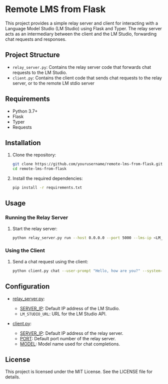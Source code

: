 # Remote LMS from Flask

This project provides a simple relay server and client for interacting with a Language Model Studio (LM Studio) using Flask and Typer. The relay server acts as an intermediary between the client and the LM Studio, forwarding chat requests and responses.

## Project Structure

- `relay_server.py`: Contains the relay server code that forwards chat requests to the LM Studio.
- `client.py`: Contains the client code that sends chat requests to the relay server, or to the remote LM stdio server

## Requirements

- Python 3.7+
- Flask
- Typer
- Requests

## Installation

1. Clone the repository:
    ```sh
    git clone https://github.com/yourusername/remote-lms-from-flask.git
    cd remote-lms-from-flask
    ```

2. Install the required dependencies:
    ```sh
    pip install -r requirements.txt
    ```

## Usage

### Running the Relay Server

1. Start the relay server:
    ```sh
    python relay_server.py run --host 0.0.0.0 --port 5000 --lms-ip <LM_STUDIO_IP>
    ```

### Using the Client

1. Send a chat request using the client:
    ```sh
    python client.py chat --user-prompt "Hello, how are you?" --system-prompt "You are a helpful assistant." --temperature 0.7 --max-tokens 100 --stream False --host <RELAY_SERVER_IP> --port 5000
    ```

## Configuration

- [relay_server.py](http://_vscodecontentref_/0):
  - [SERVER_IP](http://_vscodecontentref_/1): Default IP address of the LM Studio.
  - `LM_STUDIO_URL`: URL for the LM Studio API.

- [client.py](http://_vscodecontentref_/2):
  - [SERVER_IP](http://_vscodecontentref_/3): Default IP address of the relay server.
  - [PORT](http://_vscodecontentref_/4): Default port number of the relay server.
  - [MODEL](http://_vscodecontentref_/5): Model name used for chat completions.

## License

This project is licensed under the MIT License. See the LICENSE file for details.